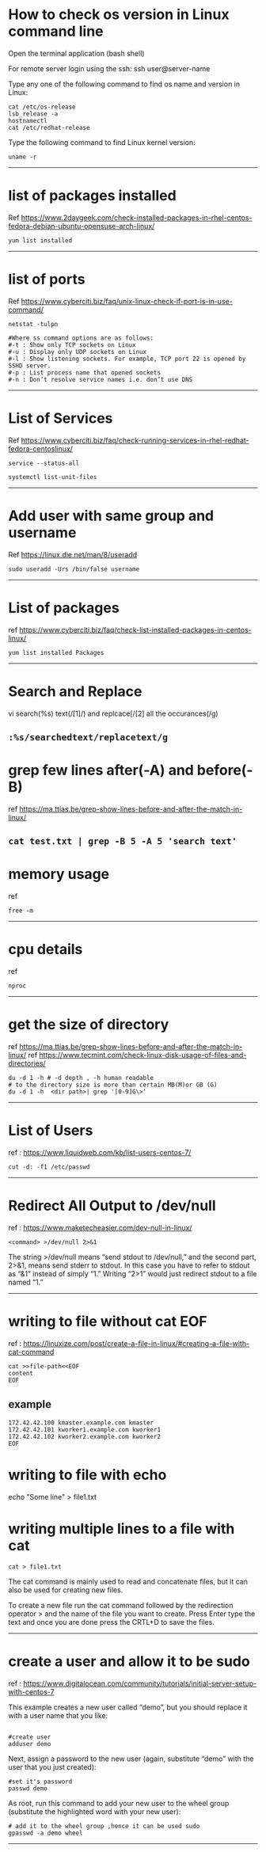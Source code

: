 # How to check os version in Linux command line
Open the terminal application (bash shell)

For remote server login using the ssh: ssh user@server-name

Type any one of the following command to find os name and version in Linux:
```
cat /etc/os-release
lsb_release -a
hostnamectl
cat /etc/redhat-release
```
Type the following command to find Linux kernel version:
```
uname -r
```
-----------------------------------------------------------

# list of packages installed 

Ref https://www.2daygeek.com/check-installed-packages-in-rhel-centos-fedora-debian-ubuntu-opensuse-arch-linux/

```yum list installed```

---------------------------------------------------------------------
# list of ports 

Ref https://www.cyberciti.biz/faq/unix-linux-check-if-port-is-in-use-command/

```netstat -tulpn```
```
#Where ss command options are as follows:
#-t : Show only TCP sockets on Linux
#-u : Display only UDP sockets on Linux
#-l : Show listening sockets. For example, TCP port 22 is opened by SSHD server.
#-p : List process name that opened sockets
#-n : Don’t resolve service names i.e. don’t use DNS
```
----------------------------------------------------------------


# List of Services 

Ref https://www.cyberciti.biz/faq/check-running-services-in-rhel-redhat-fedora-centoslinux/

```
service --status-all

systemctl list-unit-files
```
----------------------------------------------

# Add user with same group and username 

Ref https://linux.die.net/man/8/useradd

```
sudo useradd -Urs /bin/false username
```
----------------------------------------------------------------

# List of packages

ref https://www.cyberciti.biz/faq/check-list-installed-packages-in-centos-linux/

```yum list installed Packages```

----------------------------------------------------------------

# Search and Replace
vi search(%s) text(/[1]/) and replcace[/[2] all the occurances(/g)

```:%s/searchedtext/replacetext/g```
----------------------------------------------------------------

# grep few lines after(-A) and before(-B)

ref  https://ma.ttias.be/grep-show-lines-before-and-after-the-match-in-linux/

```cat test.txt | grep -B 5 -A 5 'search text' ```
----------------------------------------------------------------

# memory usage

ref 

```
free -m
```
----------------------------------------------------------------
# cpu details

ref 

```
nproc
```
----------------------------------------------------------------

# get the size of directory

ref  https://ma.ttias.be/grep-show-lines-before-and-after-the-match-in-linux/
ref  https://www.tecmint.com/check-linux-disk-usage-of-files-and-directories/

```
du -d 1 -h # -d depth , -h human readable 
# to the directory size is more than certain MB(M)or GB (G) 
du -d 1 -h  <dir path>| grep '[0-9]G\>'
```
----------------------------------------------------------------

# List of Users

ref : https://www.liquidweb.com/kb/list-users-centos-7/

```cut -d: -f1 /etc/passwd```

-----------------------------------------------------------------


# Redirect All Output to /dev/null

ref : https://www.maketecheasier.com/dev-null-in-linux/

```<command> >/dev/null 2>&1```

The string >/dev/null means “send stdout to /dev/null,” and the second part, 2>&1, means send stderr to stdout. In this case you have to refer to stdout as “&1” instead of simply “1.” Writing “2>1” would just redirect stdout to a file named “1.”

-----------------------------------------------------------------

# writing to file without cat EOF
ref : https://linuxize.com/post/create-a-file-in-linux/#creating-a-file-with-cat-command

```
cat >>file-path<<EOF
content
EOF
```
## example
```cat >>/etc/hosts<<EOF
172.42.42.100 kmaster.example.com kmaster
172.42.42.101 kworker1.example.com kworker1
172.42.42.102 kworker2.example.com kworker2
EOF
```

# writing to file with echo 

echo "Some line" > file1.txt

# writing multiple lines to a file with cat 

```
cat > file1.txt
```

The cat command is mainly used to read and concatenate files, but it can also be used for creating new files.

To create a new file run the cat command followed by the redirection operator > and the name of the file you want to create. Press Enter type the text and once you are done press the CRTL+D to save the files.

-----------------------------------------------------------------
# create a user and allow it to be sudo

ref : https://www.digitalocean.com/community/tutorials/initial-server-setup-with-centos-7

This example creates a new user called “demo”, but you should replace it with a user name that you like:

```shell

#create user
adduser demo
```
Next, assign a password to the new user (again, substitute “demo” with the user that you just created):
```
#set it's password 
passwd demo
```
As root, run this command to add your new user to the wheel group (substitute the highlighted word with your new user):

```
# add it to the wheel group ,hence it can be used sudo
gpasswd -a demo wheel

```
-----------------------------------------------------------------
